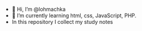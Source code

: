 - 👋 Hi, I’m @lohmachka
- 🌱 I’m currently learning html, css, JavaScript, PHP.
- In this repository I collect my study notes


<!---
lohmachka/lohmachka is a ✨ special ✨ repository because its `README.md` (this file) appears on your GitHub profile.
You can click the Preview link to take a look at your changes.
--->
